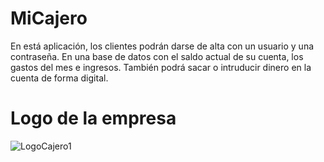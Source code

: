 # MiCajero

 En está aplicación, los clientes podrán darse de alta con un usuario y una contraseña. En una base de datos con el saldo actual de su cuenta, los gastos del mes e ingresos.
También podrá sacar o intruducir dinero en la cuenta de forma digital. 
 
 
 # Logo de la empresa
 
![LogoCajero1](https://user-images.githubusercontent.com/56442937/116272699-6b6f2d00-a781-11eb-8b8b-ae9727570c91.png)
